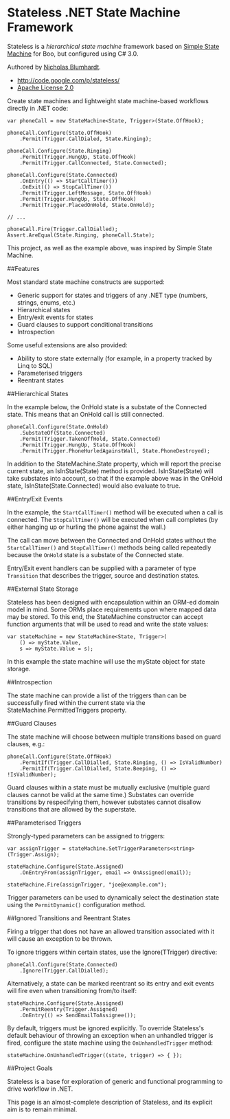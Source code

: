 # Stateless .NET State Machine Framework

Stateless is a _hierarchical state machine_ framework based on [Simple State Machine](http://codeplex.com/simplestatemachine) for Boo, but configured using C# 3.0.

Authored by [Nicholas Blumhardt](http://nblumhardt.com/).

* http://code.google.com/p/stateless/
* [Apache License 2.0](http://www.apache.org/licenses/LICENSE-2.0)

Create state machines and lightweight state machine-based workflows directly in .NET code:

	var phoneCall = new StateMachine<State, Trigger>(State.OffHook);

	phoneCall.Configure(State.OffHook)
	    .Permit(Trigger.CallDialed, State.Ringing);
        
	phoneCall.Configure(State.Ringing)
	    .Permit(Trigger.HungUp, State.OffHook)
	    .Permit(Trigger.CallConnected, State.Connected);
 
	phoneCall.Configure(State.Connected)
	    .OnEntry(() => StartCallTimer())
	    .OnExit(() => StopCallTimer())
	    .Permit(Trigger.LeftMessage, State.OffHook)
	    .Permit(Trigger.HungUp, State.OffHook)
	    .Permit(Trigger.PlacedOnHold, State.OnHold);

	// ...

	phoneCall.Fire(Trigger.CallDialled);
	Assert.AreEqual(State.Ringing, phoneCall.State);

This project, as well as the example above, was inspired by Simple State Machine.

##Features

Most standard state machine constructs are supported:

* Generic support for states and triggers of any .NET type (numbers, strings, enums, etc.)
* Hierarchical states
* Entry/exit events for states
* Guard clauses to support conditional transitions
* Introspection

Some useful extensions are also provided:

* Ability to store state externally (for example, in a property tracked by Linq to SQL)
* Parameterised triggers
* Reentrant states

##Hierarchical States

In the example below, the OnHold state is a substate of the Connected state. This means that an OnHold call is still connected.

	phoneCall.Configure(State.OnHold)
	    .SubstateOf(State.Connected)
	    .Permit(Trigger.TakenOffHold, State.Connected)
	    .Permit(Trigger.HungUp, State.OffHook)
	    .Permit(Trigger.PhoneHurledAgainstWall, State.PhoneDestroyed);

In addition to the StateMachine.State property, which will report the precise current state, an IsInState(State) method is provided. IsInState(State) will take substates into account, so that if the example above was in the OnHold state, IsInState(State.Connected) would also evaluate to true.

##Entry/Exit Events

In the example, the `StartCallTimer()` method will be executed when a call is connected. The `StopCallTimer()` will be executed when call completes (by either hanging up or hurling the phone against the wall.)

The call can move between the Connected and OnHold states without the `StartCallTimer()` and `StopCallTimer()` methods being called repeatedly because the `OnHold` state is a substate of the Connected state.

Entry/Exit event handlers can be supplied with a parameter of type `Transition` that describes the trigger, source and destination states.

##External State Storage

Stateless has been designed with encapsulation within an ORM-ed domain model in mind. Some ORMs place requirements upon where mapped data may be stored. To this end, the StateMachine constructor can accept function arguments that will be used to read and write the state values:

	var stateMachine = new StateMachine<State, Trigger>(
	    () => myState.Value,
	    s => myState.Value = s);

In this example the state machine will use the myState object for state storage.

##Introspection

The state machine can provide a list of the triggers than can be successfully fired within the current state via the StateMachine.PermittedTriggers property.

##Guard Clauses

The state machine will choose between multiple transitions based on guard clauses, e.g.:

	phoneCall.Configure(State.OffHook)
	    .PermitIf(Trigger.CallDialled, State.Ringing, () => IsValidNumber)
	    .PermitIf(Trigger.CallDialled, State.Beeping, () => !IsValidNumber);

Guard clauses within a state must be mutually exclusive (multiple guard clauses cannot be valid at the same time.) Substates can override transitions by respecifying them, however substates cannot disallow transitions that are allowed by the superstate.

##Parameterised Triggers

Strongly-typed parameters can be assigned to triggers:

	var assignTrigger = stateMachine.SetTriggerParameters<string>(Trigger.Assign);

	stateMachine.Configure(State.Assigned)
	    .OnEntryFrom(assignTrigger, email => OnAssigned(email));

	stateMachine.Fire(assignTrigger, "joe@example.com");

Trigger parameters can be used to dynamically select the destination state using the `PermitDynamic()` configuration method.

##Ignored Transitions and Reentrant States

Firing a trigger that does not have an allowed transition associated with it will cause an exception to be thrown.

To ignore triggers within certain states, use the Ignore(TTrigger) directive:

	phoneCall.Configure(State.Connected)
	    .Ignore(Trigger.CallDialled);

Alternatively, a state can be marked reentrant so its entry and exit events will fire even when transitioning from/to itself:

	stateMachine.Configure(State.Assigned)
	    .PermitReentry(Trigger.Assigned)
	    .OnEntry(() => SendEmailToAssignee());

By default, triggers must be ignored explicitly. To override Stateless's default behaviour of throwing an exception when an unhandled trigger is fired, configure the state machine using the `OnUnhandledTrigger` method:

	stateMachine.OnUnhandledTrigger((state, trigger) => { });

##Project Goals

Stateless is a base for exploration of generic and functional programming to drive workflow in .NET.

This page is an almost-complete description of Stateless, and its explicit aim is to remain minimal.